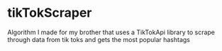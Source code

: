 # tikTokScraper
Algorithm I made for my brother that uses a TikTokApi library to scrape through data from tik toks and gets the most popular hashtags
